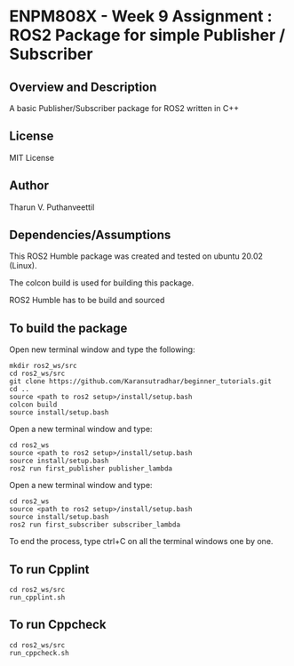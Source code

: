 # ENPM808X - Week 9 Assignment : ROS2 Package for simple Publisher / Subscriber

## Overview and Description

A basic Publisher/Subscriber package for ROS2 written in C++

## License

MIT License

## Author

Tharun V. Puthanveettil

## Dependencies/Assumptions

This ROS2 Humble package was created and tested on ubuntu 20.02 (Linux).

The colcon build is used for building this package.

ROS2 Humble has to be build and sourced

## To build the package

Open new terminal window and type the following:
```
mkdir ros2_ws/src
cd ros2_ws/src
git clone https://github.com/Karansutradhar/beginner_tutorials.git
cd ..
source <path to ros2 setup>/install/setup.bash    
colcon build
source install/setup.bash
```
Open a new terminal window and type:
```
cd ros2_ws
source <path to ros2 setup>/install/setup.bash    
source install/setup.bash
ros2 run first_publisher publisher_lambda
```
Open a new terminal window and type:
```
cd ros2_ws
source <path to ros2 setup>/install/setup.bash    
source install/setup.bash
ros2 run first_subscriber subscriber_lambda
```
To end the process, type ctrl+C on all the terminal windows one by one.

## To run Cpplint
```
cd ros2_ws/src
run_cpplint.sh
```

## To run Cppcheck
```
cd ros2_ws/src
run_cppcheck.sh
```